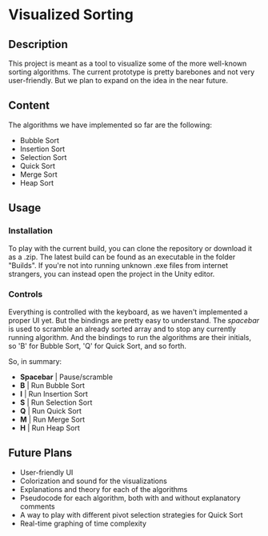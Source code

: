# Visualized Sorting

## Description
This project is meant as a tool to visualize some of the more well-known sorting algorithms. The current prototype is pretty barebones and not very user-friendly. But we plan to expand on the idea in the near future.

## Content
The algorithms we have implemented so far are the following:
- Bubble Sort 
- Insertion Sort
- Selection Sort
- Quick Sort
- Merge Sort
- Heap Sort

## Usage

### Installation
To play with the current build, you can clone the repository or download it as a .zip. The latest build can be found as an executable in the folder "Builds". If you're not into running unknown .exe files from internet strangers, you can instead open the project in the Unity editor.

### Controls
Everything is controlled with the keyboard, as we haven't implemented a proper UI yet. But the bindings are pretty easy to understand. The *spacebar* is used to scramble an already sorted array and to stop any currently running algorithm. And the bindings to run the algorithms are their initials, so 'B' for Bubble Sort, 'Q' for Quick Sort, and so forth. 

So, in summary:
- **Spacebar** | Pause/scramble
- **B** | Run Bubble Sort
- **I** | Run Insertion Sort
- **S** | Run Selection Sort
- **Q** | Run Quick Sort
- **M** | Run Merge Sort
- **H** | Run Heap Sort

## Future Plans
- User-friendly UI 
- Colorization and sound for the visualizations 
- Explanations and theory for each of the algorithms 
- Pseudocode for each algorithm, both with and without explanatory comments
- A way to play with different pivot selection strategies for Quick Sort
- Real-time graphing of time complexity